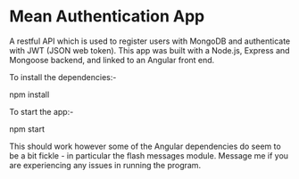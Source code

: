 # Mean Authentication App
A restful API which is used to register users with MongoDB and authenticate with JWT (JSON web token).
This app was built with a Node.js, Express and Mongoose backend, and linked to an Angular front end.

To install the dependencies:-

npm install

To start the app:-

npm start

This should work however some of the Angular dependencies do seem to be a bit fickle - in particular the flash messages module. 
Message me if you are experiencing any issues in running the program.
